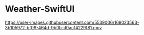 # Weather-SwiftUI

https://user-images.githubusercontent.com/5539006/169023563-3b105972-bf09-464d-9b0b-d0ac14229f81.mov

